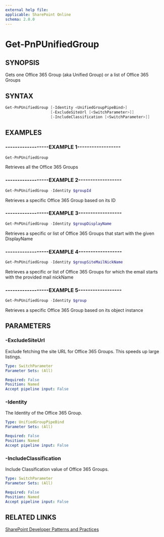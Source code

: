 ```yaml
---
external help file:
applicable: SharePoint Online
schema: 2.0.0
---
```

# Get-PnPUnifiedGroup

## SYNOPSIS
Gets one Office 365 Group (aka Unified Group) or a list of Office 365 Groups

## SYNTAX 

```powershell
Get-PnPUnifiedGroup [-Identity <UnifiedGroupPipeBind>]
                    [-ExcludeSiteUrl [<SwitchParameter>]]
                    [-IncludeClassification [<SwitchParameter>]]
```

## EXAMPLES

### ------------------EXAMPLE 1------------------
```powershell
Get-PnPUnifiedGroup
```

Retrieves all the Office 365 Groups

### ------------------EXAMPLE 2------------------
```powershell
Get-PnPUnifiedGroup -Identity $groupId
```

Retrieves a specific Office 365 Group based on its ID

### ------------------EXAMPLE 3------------------
```powershell
Get-PnPUnifiedGroup -Identity $groupDisplayName
```

Retrieves a specific or list of Office 365 Groups that start with the given DisplayName

### ------------------EXAMPLE 4------------------
```powershell
Get-PnPUnifiedGroup -Identity $groupSiteMailNickName
```

Retrieves a specific or list of Office 365 Groups for which the email starts with the provided mail nickName

### ------------------EXAMPLE 5------------------
```powershell
Get-PnPUnifiedGroup -Identity $group
```

Retrieves a specific Office 365 Group based on its object instance

## PARAMETERS

### -ExcludeSiteUrl
Exclude fetching the site URL for Office 365 Groups. This speeds up large listings.

```yaml
Type: SwitchParameter
Parameter Sets: (All)

Required: False
Position: Named
Accept pipeline input: False
```

### -Identity
The Identity of the Office 365 Group.

```yaml
Type: UnifiedGroupPipeBind
Parameter Sets: (All)

Required: False
Position: Named
Accept pipeline input: False
```

### -IncludeClassification
Include Classification value of Office 365 Groups.

```yaml
Type: SwitchParameter
Parameter Sets: (All)

Required: False
Position: Named
Accept pipeline input: False
```

## RELATED LINKS

[SharePoint Developer Patterns and Practices](https://aka.ms/sppnp)